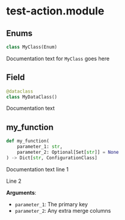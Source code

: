 # test-action.module<a id="test-action.module.Enums"></a>

## Enums

```python
class MyClass(Enum)
```

Documentation text for `MyClass` goes here

<a id="test-action.module.Field"></a>

## Field

```python
@dataclass
class MyDataClass()
```

Documentation text

<a id="test-action.module.my_function"></a>

## my\_function

```python
def my_function(
    parameter_1: str,
    parameter_2: Optional[Set[str]] = None
) -> Dict[str, ConfigurationClass]
```

Documentation text line 1

Line 2

**Arguments**:

- `parameter_1`: The primary key
- `parameter_2`: Any extra merge columns 

